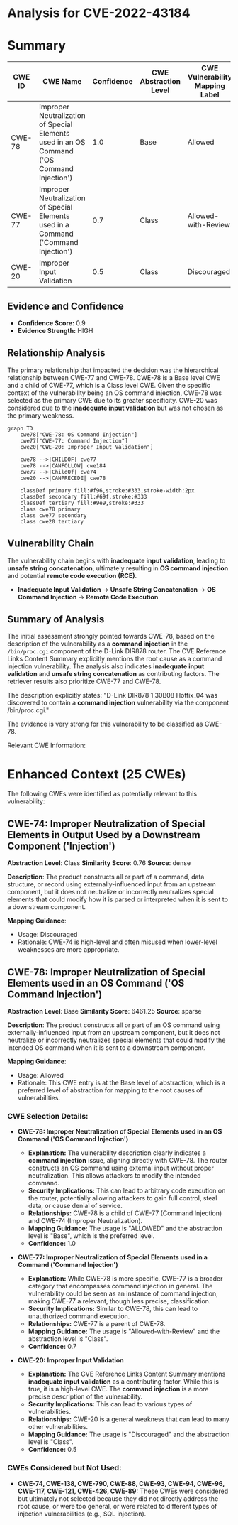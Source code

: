 # Analysis for CVE-2022-43184

# Summary
| CWE ID | CWE Name | Confidence | CWE Abstraction Level | CWE Vulnerability Mapping Label | CWE-Vulnerability Mapping Notes |
|---|---|---|---|---|---|
| CWE-78 | Improper Neutralization of Special Elements used in an OS Command ('OS Command Injection') | 1.0 | Base | Allowed | Primary CWE |
| CWE-77 | Improper Neutralization of Special Elements used in a Command ('Command Injection') | 0.7 | Class | Allowed-with-Review | Secondary CWE |
| CWE-20 | Improper Input Validation | 0.5 | Class | Discouraged | Secondary CWE |

## Evidence and Confidence

*   **Confidence Score:** 0.9
*   **Evidence Strength:** HIGH

## Relationship Analysis
The primary relationship that impacted the decision was the hierarchical relationship between CWE-77 and CWE-78. CWE-78 is a Base level CWE and a child of CWE-77, which is a Class level CWE. Given the specific context of the vulnerability being an OS command injection, CWE-78 was selected as the primary CWE due to its greater specificity. CWE-20 was considered due to the **inadequate input validation** but was not chosen as the primary weakness.

```mermaid
graph TD
    cwe78["CWE-78: OS Command Injection"]
    cwe77["CWE-77: Command Injection"]
    cwe20["CWE-20: Improper Input Validation"]

    cwe78 -->|CHILDOF| cwe77
    cwe78 -->|CANFOLLOW| cwe184
    cwe77 -->|ChildOf| cwe74
    cwe20 -->|CANPRECEDE| cwe78

    classDef primary fill:#f96,stroke:#333,stroke-width:2px
    classDef secondary fill:#69f,stroke:#333
    classDef tertiary fill:#9e9,stroke:#333
    class cwe78 primary
    class cwe77 secondary
    class cwe20 tertiary
```

## Vulnerability Chain
The vulnerability chain begins with **inadequate input validation**, leading to **unsafe string concatenation**, ultimately resulting in **OS command injection** and potential **remote code execution (RCE)**.
  - **Inadequate Input Validation** -> **Unsafe String Concatenation** -> **OS Command Injection** -> **Remote Code Execution**

## Summary of Analysis
The initial assessment strongly pointed towards CWE-78, based on the description of the vulnerability as a **command injection** in the `/bin/proc.cgi` component of the D-Link DIR878 router. The CVE Reference Links Content Summary explicitly mentions the root cause as a command injection vulnerability. The analysis also indicates **inadequate input validation** and **unsafe string concatenation** as contributing factors. The retriever results also prioritize CWE-77 and CWE-78.

The description explicitly states: "D-Link DIR878 1.30B08 Hotfix_04 was discovered to contain a **command injection** vulnerability via the component /bin/proc.cgi."

The evidence is very strong for this vulnerability to be classified as CWE-78.

Relevant CWE Information:

# Enhanced Context (25 CWEs)
The following CWEs were identified as potentially relevant to this vulnerability:

## CWE-74: Improper Neutralization of Special Elements in Output Used by a Downstream Component ('Injection')
**Abstraction Level**: Class
**Similarity Score**: 0.76
**Source**: dense

**Description**:
The product constructs all or part of a command, data structure, or record using externally-influenced input from an upstream component, but it does not neutralize or incorrectly neutralizes special elements that could modify how it is parsed or interpreted when it is sent to a downstream component.

**Mapping Guidance**:
- Usage: Discouraged
- Rationale: CWE-74 is high-level and often misused when lower-level weaknesses are more appropriate.

## CWE-78: Improper Neutralization of Special Elements used in an OS Command ('OS Command Injection')
**Abstraction Level**: Base
**Similarity Score**: 6461.25
**Source**: sparse

**Description**:
The product constructs all or part of an OS command using externally-influenced input from an upstream component, but it does not neutralize or incorrectly neutralizes special elements that could modify the intended OS command when it is sent to a downstream component.

**Mapping Guidance**:
- Usage: Allowed
- Rationale: This CWE entry is at the Base level of abstraction, which is a preferred level of abstraction for mapping to the root causes of vulnerabilities.
### CWE Selection Details:

*   **CWE-78: Improper Neutralization of Special Elements used in an OS Command ('OS Command Injection')**
    *   **Explanation:** The vulnerability description clearly indicates a **command injection** issue, aligning directly with CWE-78. The router constructs an OS command using external input without proper neutralization. This allows attackers to modify the intended command.
    *   **Security Implications:** This can lead to arbitrary code execution on the router, potentially allowing attackers to gain full control, steal data, or cause denial of service.
    *   **Relationships:** CWE-78 is a child of CWE-77 (Command Injection) and CWE-74 (Improper Neutralization).
    *   **Mapping Guidance:** The usage is "ALLOWED" and the abstraction level is "Base", which is the preferred level.
    *   **Confidence:** 1.0

*   **CWE-77: Improper Neutralization of Special Elements used in a Command ('Command Injection')**
    *   **Explanation:** While CWE-78 is more specific, CWE-77 is a broader category that encompasses command injection in general. The vulnerability could be seen as an instance of command injection, making CWE-77 a relevant, though less precise, classification.
    *   **Security Implications:** Similar to CWE-78, this can lead to unauthorized command execution.
    *   **Relationships:** CWE-77 is a parent of CWE-78.
    *   **Mapping Guidance:** The usage is "Allowed-with-Review" and the abstraction level is "Class".
    *   **Confidence:** 0.7

*   **CWE-20: Improper Input Validation**
    *   **Explanation:** The CVE Reference Links Content Summary mentions **inadequate input validation** as a contributing factor. While this is true, it is a high-level CWE. The **command injection** is a more precise description of the vulnerability.
    *   **Security Implications:** This can lead to various types of vulnerabilities.
    *   **Relationships:** CWE-20 is a general weakness that can lead to many other vulnerabilities.
    *   **Mapping Guidance:** The usage is "Discouraged" and the abstraction level is "Class".
    *   **Confidence:** 0.5

### CWEs Considered but Not Used:

*   **CWE-74, CWE-138, CWE-790, CWE-88, CWE-93, CWE-94, CWE-96, CWE-117, CWE-121, CWE-426, CWE-89:** These CWEs were considered but ultimately not selected because they did not directly address the root cause, or were too general, or were related to different types of injection vulnerabilities (e.g., SQL injection).